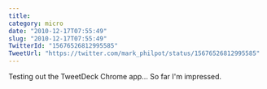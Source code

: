 ```yaml
---
title: 
category: micro
date: "2010-12-17T07:55:49"
slug: "2010-12-17T07:55:49"
TwitterId: "15676526812995585"
TweetUrl: "https://twitter.com/mark_philpot/status/15676526812995585"
---
```


Testing out the TweetDeck Chrome app... So far I'm impressed.
